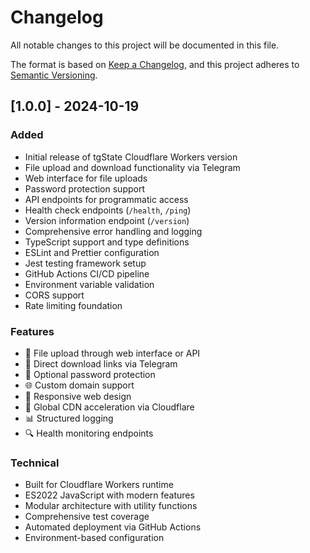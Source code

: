 # Changelog

All notable changes to this project will be documented in this file.

The format is based on [Keep a Changelog](https://keepachangelog.com/en/1.0.0/),
and this project adheres to [Semantic Versioning](https://semver.org/spec/v2.0.0.html).

## [1.0.0] - 2024-10-19

### Added
- Initial release of tgState Cloudflare Workers version
- File upload and download functionality via Telegram
- Web interface for file uploads
- Password protection support
- API endpoints for programmatic access
- Health check endpoints (`/health`, `/ping`)
- Version information endpoint (`/version`)
- Comprehensive error handling and logging
- TypeScript support and type definitions
- ESLint and Prettier configuration
- Jest testing framework setup
- GitHub Actions CI/CD pipeline
- Environment variable validation
- CORS support
- Rate limiting foundation

### Features
- 📁 File upload through web interface or API
- 🔗 Direct download links via Telegram
- 🔐 Optional password protection
- 🌐 Custom domain support
- 📱 Responsive web design
- 🚀 Global CDN acceleration via Cloudflare
- 📊 Structured logging
- 🔍 Health monitoring endpoints

### Technical
- Built for Cloudflare Workers runtime
- ES2022 JavaScript with modern features
- Modular architecture with utility functions
- Comprehensive test coverage
- Automated deployment via GitHub Actions
- Environment-based configuration